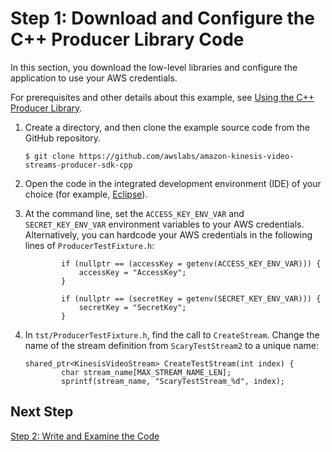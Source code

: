 # Step 1: Download and Configure the C\+\+ Producer Library Code<a name="producersdk-cpp-download"></a>

In this section, you download the low\-level libraries and configure the application to use your AWS credentials\. 

For prerequisites and other details about this example, see [Using the C\+\+ Producer Library](https://docs.aws.amazon.com/kinesisvideostreams/latest/dg/producer-sdk-cpp.html)\.

1. Create a directory, and then clone the example source code from the GitHub repository\. 

   ```
   $ git clone https://github.com/awslabs/amazon-kinesis-video-streams-producer-sdk-cpp 
   ```

1. Open the code in the integrated development environment \(IDE\) of your choice \(for example, [Eclipse](http://www.eclipse.org/)\)\.

1. At the command line, set the `ACCESS_KEY_ENV_VAR` and `SECRET_KEY_ENV_VAR` environment variables to your AWS credentials\. Alternatively, you can hardcode your AWS credentials in the following lines of `ProducerTestFixture.h`: 

   ```
           if (nullptr == (accessKey = getenv(ACCESS_KEY_ENV_VAR))) {
               accessKey = "AccessKey";
           }
   
           if (nullptr == (secretKey = getenv(SECRET_KEY_ENV_VAR))) {
               secretKey = "SecretKey";
           }
   ```

1. In `tst/ProducerTestFixture.h`, find the call to `CreateStream`\. Change the name of the stream definition from `ScaryTestStream2` to a unique name:

   ```
   shared_ptr<KinesisVideoStream> CreateTestStream(int index) {
           char stream_name[MAX_STREAM_NAME_LEN];
           sprintf(stream_name, "ScaryTestStream_%d", index);
   ```

## Next Step<a name="producersdk-cpp-download-next"></a>

[Step 2: Write and Examine the Code](producersdk-cpp-write.md)